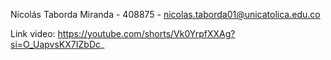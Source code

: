 Nicolás Taborda Miranda - 408875 - nicolas.taborda01@unicatolica.edu.co


Link video: https://youtube.com/shorts/Vk0YrpfXXAg?si=O_UapvsKX7IZbDc_
